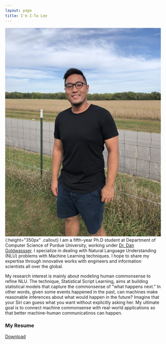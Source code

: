 ```yaml
---
layout: page
title: I'm I-Ta Lee
---
```


![AboutMe](images/about.jpg){:height="350px" .callout}
I am a fifth-year Ph.D student at Department of Computer Science of Purdue University, working under [Dr. Dan Goldwassser](https://www.cs.purdue.edu/homes/dgoldwas/). I specialize in dealing with Natural Language Understanding (NLU) problems with Machine Learning techniques. I hope to share my expertise through innovative works with engineers and information scientists all over the global.

My research interest is mainly about modeling human commonsense to refine NLU. The technique, Statistical Script Learning, aims at building statistical models that capture the commonsense of "what happens next." In other words, given some events happened in the past, can machines make reasonable inferences about what would happen in the future? Imagine that your Siri can guess what you want without explicitly asking her. My ultimate goal is to connect machine commonsense with real-world applications so that better machine-human communicatinos can happen.


### My Resume

[Download](/download/resume.pdf)
